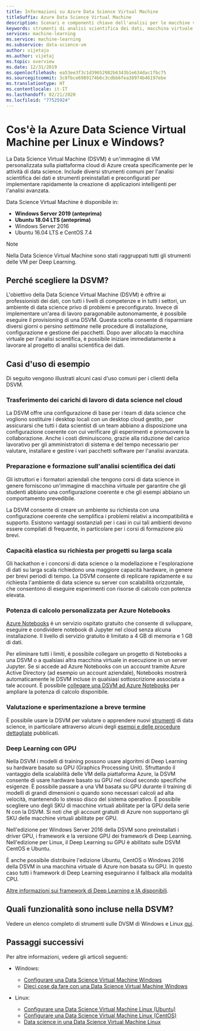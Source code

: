 ```yaml
---
title: Informazioni su Azure Data Science Virtual Machine
titleSuffix: Azure Data Science Virtual Machine
description: Scenari e componenti chiave dell'analisi per le macchine virtuali data science per Windows e Linux.
keywords: strumenti di analisi scientifica dei dati, macchina virtuale per l'analisi scientifica dei dati, strumenti per l'analisi scientifica dei dati, analisi scientifica dei dati per Linux
services: machine-learning
ms.service: machine-learning
ms.subservice: data-science-vm
author: vijetajo
ms.author: vijetaj
ms.topic: overview
ms.date: 12/31/2019
ms.openlocfilehash: ea53ee3f3c1d39652982b6343b1e634dac1fbc75
ms.sourcegitcommit: 3c8fbce6989174b6c3cdbb6fea38974b46197ebe
ms.translationtype: HT
ms.contentlocale: it-IT
ms.lasthandoff: 02/21/2020
ms.locfileid: "77525924"
---
```

# <a name="what-is-the-azure-data-science-virtual-machine-for-linux-and-windows"></a>Cos'è la Azure Data Science Virtual Machine per Linux e Windows?

La Data Science Virtual Machine (DSVM) è un'immagine di VM personalizzata sulla piattaforma cloud di Azure creata specificamente per le attività di data science. Include diversi strumenti comuni per l'analisi scientifica dei dati e strumenti preinstallati e preconfigurati per implementare rapidamente la creazione di applicazioni intelligenti per l'analisi avanzata. 

Data Science Virtual Machine è disponibile in:
+ **Windows Server 2019 (anteprima)**
+ **Ubuntu 18.04 LTS (anteprima)**
+ Windows Server 2016
+ Ubuntu 16.04 LTS e CentOS 7.4


> [!NOTE]
> Nella Data Science Virtual Machine sono stati raggruppati tutti gli strumenti delle VM per Deep Learning. 


## <a name="why-choose-the-dsvm"></a>Perché scegliere la DSVM?
L'obiettivo della Data Science Virtual Machine (DSVM) è offrire ai professionisti dei dati, con tutti i livelli di competenze e in tutti i settori, un ambiente di data science privo di problemi e preconfigurato. Invece di implementare un'area di lavoro paragonabile autonomamente, è possibile eseguire il provisioning di una DSVM. Questa scelta consente di risparmiare diversi giorni o persino _settimane_ nelle procedure di installazione, configurazione e gestione dei pacchetti. Dopo aver allocato la macchina virtuale per l'analisi scientifica, è possibile iniziare immediatamente a lavorare al progetto di analisi scientifica dei dati.

## <a name="sample-use-cases"></a>Casi d'uso di esempio

Di seguito vengono illustrati alcuni casi d'uso comuni per i clienti della DSVM.

### <a name="moving-data-science-workloads-to-the-cloud"></a>Trasferimento dei carichi di lavoro di data science nel cloud

La DSVM offre una configurazione di base per i team di data science che vogliono sostituire i desktop locali con un desktop cloud gestito, per assicurarsi che tutti i data scientist di un team abbiano a disposizione una configurazione coerente con cui verificare gli esperimenti e promuovere la collaborazione. Anche i costi diminuiscono, grazie alla riduzione del carico lavorativo per gli amministratori di sistema e del tempo necessario per valutare, installare e gestire i vari pacchetti software per l'analisi avanzata.

### <a name="data-science-training-and-education"></a>Preparazione e formazione sull'analisi scientifica dei dati
Gli istruttori e i formatori aziendali che tengono corsi di data science in genere forniscono un'immagine di macchina virtuale per garantire che gli studenti abbiano una configurazione coerente e che gli esempi abbiano un comportamento prevedibile. 

La DSVM consente di creare un ambiente su richiesta con una configurazione coerente che semplifica i problemi relativi a incompatibilità e supporto. Esistono vantaggi sostanziali per i casi in cui tali ambienti devono essere compilati di frequente, in particolare per i corsi di formazione più brevi.

### <a name="on-demand-elastic-capacity-for-large-scale-projects"></a>Capacità elastica su richiesta per progetti su larga scala
Gli hackathon e i concorsi di data science o la modellazione e l'esplorazione di dati su larga scala richiedono una maggiore capacità hardware, in genere per brevi periodi di tempo. La DSVM consente di replicare rapidamente e su richiesta l'ambiente di data science su server con scalabilità orizzontale, che consentono di eseguire esperimenti con risorse di calcolo con potenza elevata.

### <a name="custom-compute-power-for-azure-notebooks"></a>Potenza di calcolo personalizzata per Azure Notebooks
[Azure Notebooks](../../notebooks/azure-notebooks-overview.md) è un servizio ospitato gratuito che consente di sviluppare, eseguire e condividere notebook di Jupyter nel cloud senza alcuna installazione. Il livello di servizio gratuito è limitato a 4 GB di memoria e 1 GB di dati. 

Per eliminare tutti i limiti, è possibile collegare un progetto di Notebooks a una DSVM o a qualsiasi altra macchina virtuale in esecuzione in un server Jupyter. Se si accede ad Azure Notebooks con un account tramite Azure Active Directory (ad esempio un account aziendale), Notebooks mostrerà automaticamente le DSVM incluse in qualsiasi sottoscrizione associata a tale account. È possibile [collegare una DSVM ad Azure Notebooks](../../notebooks/configure-manage-azure-notebooks-projects.md#compute-tier) per ampliare la potenza di calcolo disponibile.

### <a name="short-term-experimentation-and-evaluation"></a>Valutazione e sperimentazione a breve termine
È possibile usare la DSVM per valutare o apprendere nuovi [strumenti](./tools-included.md) di data science, in particolare attraverso alcuni degli [esempi e delle procedure dettagliate](./dsvm-samples-and-walkthroughs.md) pubblicati.


### <a name="deep-learning-with-gpus"></a>Deep Learning con GPU
Nella DSVM i modelli di training possono usare algoritmi di Deep Learning su hardware basato su GPU (Graphics Processing Unit). Sfruttando il vantaggio della scalabilità delle VM della piattaforma Azure, la DSVM consente di usare hardware basato su GPU nel cloud secondo specifiche esigenze. È possibile passare a una VM basata su GPU durante il training di modelli di grandi dimensioni o quando sono necessari calcoli ad alta velocità, mantenendo lo stesso disco del sistema operativo. È possibile scegliere uno degli SKU di macchine virtuali abilitate per la GPU della serie N con la DSVM. Si noti che gli account gratuiti di Azure non supportano gli SKU delle macchine virtuali abilitate per GPU.

Nell'edizione per Windows Server 2016 della DSVM sono preinstallati i driver GPU, i framework e la versione GPU dei framework di Deep Learning. Nell'edizione per Linux, il Deep Learning su GPU è abilitato sulle DSVM CentOS e Ubuntu. 

È anche possibile distribuire l'edizione Ubuntu, CentOS o Windows 2016 della DSVM in una macchina virtuale di Azure non basata su GPU. In questo caso tutti i framework di Deep Learning eseguiranno il fallback alla modalità CPU.
 
[Altre informazioni sui framework di Deep Learning e IA disponibili](dsvm-tools-deep-learning-frameworks.md).

<a name="included"></a>

## <a name="whats-included-on-the-dsvm"></a>Quali funzionalità sono incluse nella DSVM?

Vedere un elenco completo di strumenti sulle DVSM di Windows e Linux [qui](tools-included.md).

## <a name="next-steps"></a>Passaggi successivi

Per altre informazioni, vedere gli articoli seguenti:

+ Windows:
  + [Configurare una Data Science Virtual Machine Windows](provision-vm.md)
  + [Dieci cose da fare con una Data Science Virtual Machine Windows](vm-do-ten-things.md)

+ Linux:
  + [Configurare una Data Science Virtual Machine Linux (Ubuntu)](dsvm-ubuntu-intro.md)
  + [Configurare una Data Science Virtual Machine Linux (CentOS)](linux-dsvm-intro.md)
  + [Data science in una Data Science Virtual Machine Linux](linux-dsvm-walkthrough.md)
